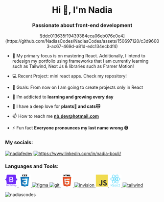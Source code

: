<h1 align="center">Hi 👋, I'm Nadia</h1>
<h3 align="center">Passionate about front-end development</h3>
<div style="text-align:center">
![ddc013635f19439384eca06eb076e0e4](https://github.com/NadiasCodes/NadiasCodes/assets/150697120/c3d96003-ac67-469d-a81d-edc134ecbdf4)
</div>



- :telescope: My primary focus is on mastering React. Additionally, I intend to redesign my portfolio using frameworks that I am currently learning such as Tailwind, Next Js & libraries such as Framer Motion! <br />

- :computer: Recent Project: mini react apps. Check my repository!
- :dizzy: Goals: From now on I am going to create projects only in React

- :seedling: I’m addicted to **learning and growing every day**

- :white_heart: I have a deep love for **plants:bouquet: and cats:cat:**

- :mailbox: How to reach me **nb.dev@hotmail.com**

- :zap: Fun fact **Everyone pronounces my last name wrong :sweat_smile:**


<h3 align="left">My socials:</h3>
<p align="left">
<a href="https://dev.to/nadiafedev" target="blank"><img align="center" src="https://raw.githubusercontent.com/rahuldkjain/github-profile-readme-generator/master/src/images/icons/Social/devto.svg" alt="nadiafedev" height="30" width="40" /></a>
<a href="https://linkedin.com/in/https://www.linkedin.com/in/nadia-bouli/" target="blank"><img align="center" src="https://raw.githubusercontent.com/rahuldkjain/github-profile-readme-generator/master/src/images/icons/Social/linked-in-alt.svg" alt="https://www.linkedin.com/in/nadia-bouli/" height="30" width="40" /></a>
</p>

<h3 align="left">Languages and Tools:</h3>
<p align="left"> <a href="https://getbootstrap.com" target="_blank" rel="noreferrer"> <img src="https://raw.githubusercontent.com/devicons/devicon/master/icons/bootstrap/bootstrap-plain-wordmark.svg" alt="bootstrap" width="40" height="40"/> </a> <a href="https://www.w3schools.com/css/" target="_blank" rel="noreferrer"> <img src="https://raw.githubusercontent.com/devicons/devicon/master/icons/css3/css3-original-wordmark.svg" alt="css3" width="40" height="40"/> </a> <a href="https://www.figma.com/" target="_blank" rel="noreferrer"> <img src="https://www.vectorlogo.zone/logos/figma/figma-icon.svg" alt="figma" width="40" height="40"/> </a> <a href="https://git-scm.com/" target="_blank" rel="noreferrer"> <img src="https://www.vectorlogo.zone/logos/git-scm/git-scm-icon.svg" alt="git" width="40" height="40"/> </a> <a href="https://www.w3.org/html/" target="_blank" rel="noreferrer"> <img src="https://raw.githubusercontent.com/devicons/devicon/master/icons/html5/html5-original-wordmark.svg" alt="html5" width="40" height="40"/> </a> <a href="https://www.invisionapp.com/" target="_blank" rel="noreferrer"> <img src="https://www.vectorlogo.zone/logos/invisionapp/invisionapp-icon.svg" alt="invision" width="40" height="40"/> </a> <a href="https://developer.mozilla.org/en-US/docs/Web/JavaScript" target="_blank" rel="noreferrer"> <img src="https://raw.githubusercontent.com/devicons/devicon/master/icons/javascript/javascript-original.svg" alt="javascript" width="40" height="40"/> </a> <a href="https://reactjs.org/" target="_blank" rel="noreferrer"> <img src="https://raw.githubusercontent.com/devicons/devicon/master/icons/react/react-original-wordmark.svg" alt="react" width="40" height="40"/> </a> <a href="https://tailwindcss.com/" target="_blank" rel="noreferrer"> <img src="https://www.vectorlogo.zone/logos/tailwindcss/tailwindcss-icon.svg" alt="tailwind" width="40" height="40"/> </a> </p>

<p><img align="left" src="https://github-readme-stats.vercel.app/api/top-langs?username=nadiascodes&show_icons=true&locale=en&layout=compact" alt="nadiascodes" /></p>


